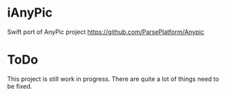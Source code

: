 # iAnyPic

Swift port of AnyPic project https://github.com/ParsePlatform/Anypic

# ToDo

This project is still work in progress. There are quite a lot of things need to be fixed.

